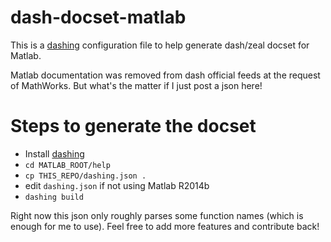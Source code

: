 # dash-docset-matlab
This is a [dashing](https://github.com/technosophos/dashing#readme)
configuration file to help generate dash/zeal docset for Matlab.

Matlab documentation was removed from dash official feeds at the request of MathWorks.
But what's the matter if I just post a json here!

# Steps to generate the docset
+ Install [dashing](https://github.com/technosophos/dashing#readme)
+ `cd MATLAB_ROOT/help`
+ `cp THIS_REPO/dashing.json .`
+ edit `dashing.json` if not using Matlab R2014b
+ `dashing build`

Right now this json only roughly parses some function names (which is enough for me to use).
Feel free to add more features and contribute back!
